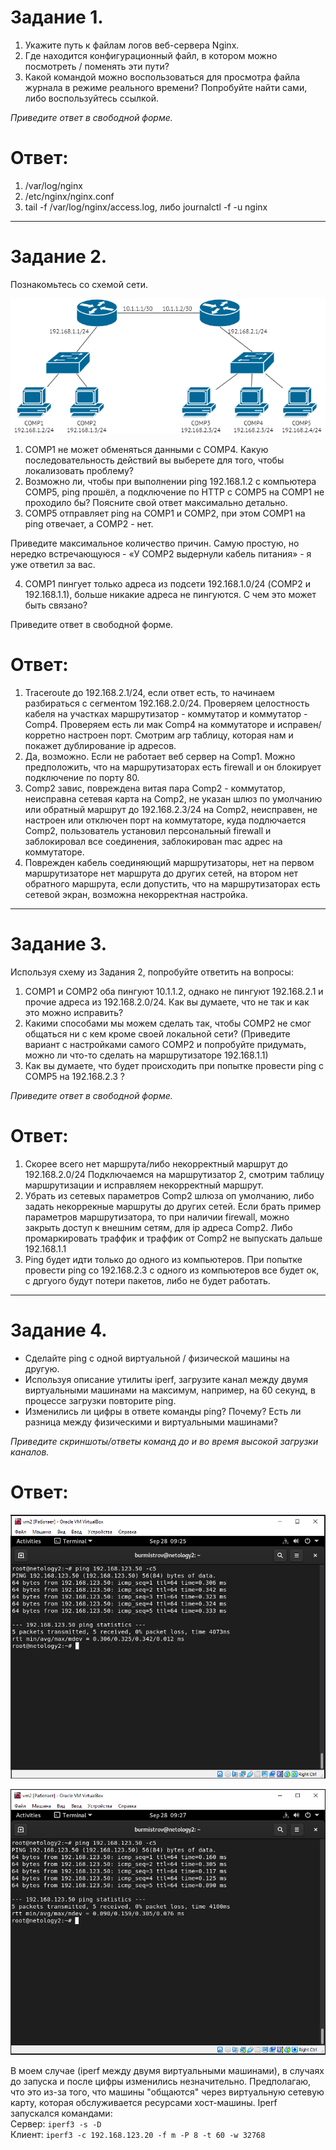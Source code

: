 # Задание 1.
1. Укажите путь к файлам логов веб-сервера Nginx.
2. Где находится конфигурационный файл, в котором можно посмотреть / поменять эти пути?
3. Какой командой можно воспользоваться для просмотра файла журнала в режиме реального времени? Попробуйте найти сами, либо воспользуйтесь ссылкой.

*Приведите ответ в свободной форме.*  

# Ответ:
1. /var/log/nginx  
2. /etc/nginx/nginx.conf
3. tail -f /var/log/nginx/access.log, либо journalctl -f -u nginx

---

# Задание 2.
Познакомьтесь со схемой сети.  

![pic1](1.png)  

1. COMP1 не может обменяться данными с COMP4. Какую последовательность действий вы выберете для того, чтобы локализовать
проблему?
2. Возможно ли, чтобы при выполнении ping 192.168.1.2 с компьютера COMP5, ping прошёл, а подключение по HTTP с COMP5 
на COMP1 не проходило бы? Поясните свой ответ максимально детально.
3. COMP5 отправляет ping на COMP1 и COMP2, при этом COMP1 на ping отвечает, а COMP2 - нет.  

Приведите максимальное количество причин. Самую простую, но нередко встречающуюся - «У COMP2 выдернули кабель 
питания» - я уже ответил за вас.  

4. COMP1 пингует только адреса из подсети 192.168.1.0/24 (COMP2 и 192.168.1.1), больше никакие адреса не пингуются.
С чем это может быть связано?  

Приведите ответ в свободной форме.  

# Ответ:  
1. Traceroute до 192.168.2.1/24, если ответ есть, то начинаем разбираться с сегментом
192.168.2.0/24. Проверяем целостность кабеля на участках маршрутизатор - коммутатор и коммутатор - Comp4.
Проверяем есть ли мак Comp4 на коммутаторе и исправен/корретно настроен порт.
Смотрим arp таблицу, которая нам и покажет дублирование ip адресов.
2. Да, возможно. Если не работает веб сервер на Comp1. Можно предположить, что на маршрутизаторах есть firewall 
и он блокирует подключение по порту 80.
3. Comp2 завис, повреждена витая пара Comp2 - коммутатор, неисправна сетевая карта на Comp2,
не указан шлюз по умолчанию или обратный маршрут до 192.168.2.3/24 на Comp2, неисправен, не настроен или отключен порт 
на коммутаторе, куда подлючается Comp2, пользователь установил персональный firewall и заблокировал
все соединения, заблокирован mac адрес на коммутаторе.
4. Поврежден кабель соединяющий маршрутизаторы, нет на первом маршрутизаторе нет маршрута
до других сетей, на втором нет обратного маршрута, если допустить, что на маршрутизаторах есть сетевой экран, возможна
некорректная настройка.  

---  

# Задание 3.
Используя схему из Задания 2, попробуйте ответить на вопросы:

1. COMP1 и COMP2 оба пингуют 10.1.1.2, однако не пингуют 192.168.2.1 и прочие адреса из 192.168.2.0/24. Как вы думаете, что не так и как это можно исправить?
2. Какими способами мы можем сделать так, чтобы COMP2 не смог общаться ни с кем кроме своей локальной сети? (Приведите вариант с настройками самого COMP2 и попробуйте придумать, можно ли что-то сделать на маршрутизаторе 192.168.1.1)
3. Как вы думаете, что будет происходить при попытке провести ping с COMP5 на 192.168.2.3 ?

*Приведите ответ в свободной форме.*  

# Ответ:  
1. Скорее всего нет маршрута/либо некорректный маршрут до 192.168.2.0/24
Подключаемся на маршрутизатор 2, смотрим таблицу маршрутизации и исправляем некорректный маршрут.
2. Убрать из сетевых параметров Comp2 шлюза оп умолчанию, либо задать некоррекные маршруты до других сетей.
Если брать пример параметров маршрутизатора, то при наличии firewall, можно закрыть доступ к внешним сетям,
для ip адреса Comp2. Либо промаркировать траффик и траффик от Comp2 не выпускать дальше 192.168.1.1  
3. Ping будет идти только до одного из компьютеров. При попытке провести ping со 192.168.2.3
с одного из компьютеров все будет ок, с дргуого будут потери пакетов, либо не будет работать.

---  

# Задание 4.
* Сделайте ping с одной виртуальной / физической машины на другую.  
* Используя описание утилиты iperf, загрузите канал между двумя виртуальными машинами на максимум, например, на 60 секунд, в процессе загрузки повторите ping.  
* Изменились ли цифры в ответе команды ping? Почему? Есть ли разница между физическими и виртуальными машинами?  

*Приведите скриншоты/ответы команд до и во время высокой загрузки каналов.*  

# Ответ:  
![pic2](2.PNG)  

![pic3](3.PNG)  

В моем случае (iperf между двумя виртуальными машинами), в случаях до запуска и после
цифры изменились незначительно. Предполагаю, что это из-за того, что машины "общаются"
через виртуальную сетевую карту, которая обслуживается ресурсами хост-машины.
Iperf запускался командами:  
Сервер: `iperf3 -s -D`  
Клиент: `iperf3 -c 192.168.123.20 -f m -P 8 -t 60 -w 32768`

